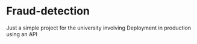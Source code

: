# Fraud-detection

Just a simple project for the university involving Deployment in production using an API 
